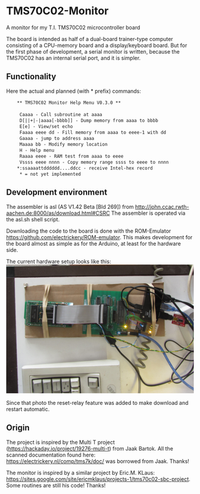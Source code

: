 # TMS70C02-Monitor
A monitor for my T.I. TMS70C02 microcontroller board

The board is intended as half of a dual-board trainer-type computer 
consisting of a CPU-memory board and a display/keyboard board. But for 
the first phase of development, a serial monitor is written, because
the TMS70C02 has an internal serial port, and it is simpler.

## Functionality

Here the actual and planned (with * prefix) commands:

        ** TMS70C02 Monitor Help Menu V0.3.0 **

         Caaaa - Call subroutine at aaaa
         D[||+|-|aaaa[-bbbb]] - Dump memory from aaaa to bbbb
         E[e] - View/set echo
         Faaaa eeee dd - Fill memory from aaaa to eeee-1 with dd
         Gaaaa - jump to address aaaa
         Maaaa bb - Modify memory location
         H - Help menu
         Raaaa eeee - RAM test from aaaa to eeee
         Vssss eeee nnnn - Copy memory range ssss to eeee to nnnn
        *:ssaaaattdddddd....ddcc - receive Intel-hex record
         * = not yet implemented


## Development environment

The assembler is asl (AS V1.42 Beta [Bld 269]) from 
http://john.ccac.rwth-aachen.de:8000/as/download.html#CSRC
The assembler is operated via the asl.sh shell script.

Downloading the code to the board is done with the ROM-Emulator
https://github.com/electrickery/ROM-emulator. This makes development for 
the board almost as simple as for the Arduino, at least for the hardware
side.

The current hardware setup looks like this:
![TMS70C02 board with ROMemu 1.1](devEnv20240801.jpg)

Since that photo the reset-relay feature was added to make download and
restart automatic.

## Origin

The project is inspired by the Multi T project 
(https://hackaday.io/project/19276-multi-t) from Jaak Bartok. All the 
scanned documentation found here: https://electrickery.nl/comp/tms7k/doc/
was borrowed from Jaak. Thanks!

The monitor is inspired by a similar project by Eric.M. KLaus: 
https://sites.google.com/site/ericmklaus/projects-1/tms70c02-sbc-project.
Some routines are still his code! Thanks!


